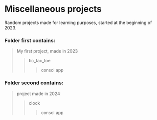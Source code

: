 # Miscellaneous projects
Random projects made for learning purposes, started at the beginning of 2023. 

### Folder first contains: 
>My first project, made in 2023 
>>tic_tac_toe 
>>>consol app

### Folder second contains:
>project made in 2024
>>clock
>>>consol app

